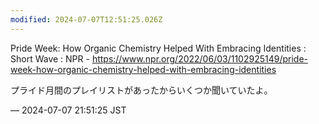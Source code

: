 ```yaml
---
modified: 2024-07-07T12:51:25.026Z
---
```


<p>Pride Week: How Organic Chemistry Helped With Embracing Identities : Short Wave : NPR - <a href="https://www.npr.org/2022/06/03/1102925149/pride-week-how-organic-chemistry-helped-with-embracing-identities" target="_blank" rel="nofollow noopener noreferrer" translate="no"><span class="invisible">https://www.</span><span class="ellipsis">npr.org/2022/06/03/1102925149/</span><span class="invisible">pride-week-how-organic-chemistry-helped-with-embracing-identities</span></a></p><p>プライド月間のプレイリストがあったからいくつか聞いていたよ。</p>

&mdash; 2024-07-07 21:51:25 JST

<!-- Original URL: https://mastodon.social/@sakuramochi0/112745295709650050-->
